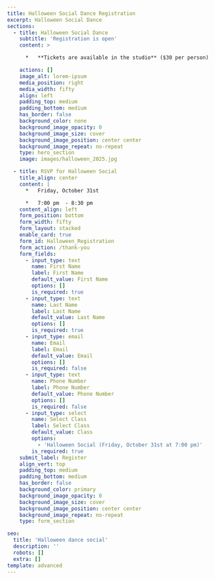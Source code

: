```yaml
---
title: Halloween Social Dance Registration
excerpt: Halloween Social Dance
sections:
  - title: Halloween Social Dance
    subtitle: 'Registration is open'
    content: >

      *   **Tickets are available in the studio** ($30 per person)

    actions: []
    image_alt: lorem-ipsum
    media_position: right
    media_width: fifty
    align: left
    padding_top: medium
    padding_bottom: medium
    has_border: false
    background_color: none
    background_image_opacity: 0
    background_image_size: cover
    background_image_position: center center
    background_image_repeat: no-repeat
    type: hero_section
    image: images/halloween_2025.jpg

  - title: RSVP for Halloween Social
    title_align: center
    content: |
      *   Friday, October 31st

      *   7:00 pm  - 8:30 pm
    content_align: left
    form_position: bottom
    form_width: fifty
    form_layout: stacked
    enable_card: true
    form_id: Halloween_Registration
    form_action: /thank-you
    form_fields:
      - input_type: text
        name: First Name
        label: First Name
        default_value: First Name
        options: []
        is_required: true
      - input_type: text
        name: Last Name
        label: Last Name
        default_value: Last Name
        options: []
        is_required: true
      - input_type: email
        name: Email
        label: Email
        default_value: Email
        options: []
        is_required: false
      - input_type: text
        name: Phone Number
        label: Phone Number
        default_value: Phone Number
        options: []
        is_required: false
      - input_type: select
        name: Select Class
        label: Select Class
        default_value: Class
        options:
          - 'Halloween Social (Friday, October 31st at 7:00 pm)'
        is_required: true
    submit_label: Register
    align_vert: top
    padding_top: medium
    padding_bottom: medium
    has_border: false
    background_color: primary
    background_image_opacity: 0
    background_image_size: cover
    background_image_position: center center
    background_image_repeat: no-repeat
    type: form_section

seo:
  title: 'Halloween dance social'
  description: ''
  robots: []
  extra: []
template: advanced
---
```

